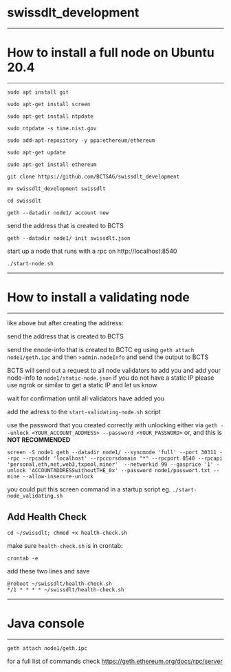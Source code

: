 # swissdlt_development

*****************************
# How to install a full node on Ubuntu 20.4
*****************************
```
sudo apt install git

sudo apt-get install screen

sudo apt-get install ntpdate

sudo ntpdate -s time.nist.gov

sudo add-apt-repository -y ppa:ethereum/ethereum

sudo apt-get update

sudo apt-get install ethereum

git clone https://github.com/BCTSAG/swissdlt_development

mv swissdlt_development swissdlt

cd swissdlt

geth --datadir node1/ account new

``` 

send the address that is created to BCTS 

```geth --datadir node1/ init swissdlt.json```

start up a node that runs with a rpc on http://localhost:8540

```./start-node.sh```

*****************************
# How to install a validating node
*********************************

like above but after creating the address:

send the address that is created to BCTS 

send the enode-info that is created to BCTC eg using `geth attach node1/geth.ipc` and then `>admin.nodeInfo` and send the output to BCTS

BCTS will send out a request to all node validators to add you and add your node-info to `node1/static-node.json` if you do not have a static IP please use ngrok or similar to get a static IP and let us know

wait for confirmation until all validators have added you

add the adress to the `start-validating-node.sh` script

use the password that you created correctly with unlocking either via `geth --unlock <YOUR_ACCOUNT_ADDRESS> --password <YOUR_PASSWORD>` or, and this is **NOT RECOMMENDED**

`screen -S node1 geth --datadir node1/ --syncmode 'full' --port 30311 --rpc --rpcaddr 'localhost' --rpccorsdomain "*" --rpcport 8540 --rpcapi 'personal,eth,net,web3,txpool,miner'  --networkid 99 --gasprice '1' -unlock 'ACCOUNTADDRESSwithoutTHE_0x' --password node1/passwort.txt --mine --allow-insecure-unlock`

you could put this screen command in a startup script eg. `./start-node_validating.sh`

## Add Health Check

`cd ~/swissdlt; chmod +x health-check.sh`

make sure `health-check.sh` is in crontab:

`crontab -e`

add these two lines and save

```
@reboot ~/swissdlt/health-check.sh
*/1 * * * * ~/swissdlt/health-check.sh
```

*****************************
# Java console
*********************************

`geth attach node1/geth.ipc`

for a full list of commands check https://geth.ethereum.org/docs/rpc/server
